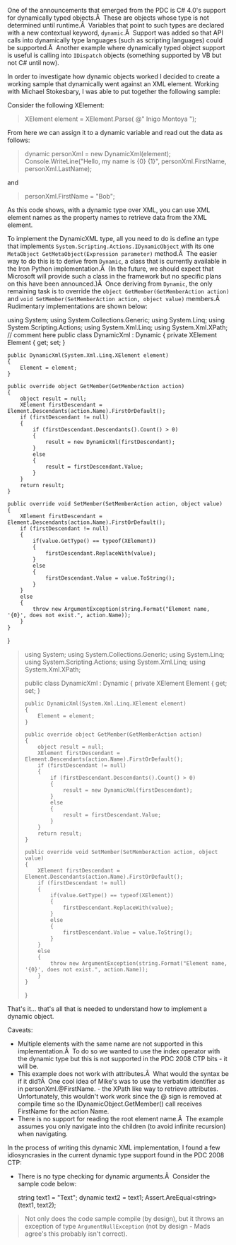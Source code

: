 

One of the announcements that emerged from the PDC is C# 4.0's support for dynamically typed objects.Â  These are objects whose type is not determined until runtime.Â  Variables that point to such types are declared with a new contextual keyword, ``` dynamic ```.Â  Support was added so that API calls into dynamically type languages (such as scripting languages) could be supported.Â  Another example where dynamically typed object support is useful is calling into ``` IDispatch ``` objects (something supported by VB but not C# until now).

In order to investigate how dynamic objects worked I decided to create a working sample that dynamically went against an XML element. Working with Michael Stokesbary, I was able to put together the following sample:

Consider the following XElement:

> XElement element = XElement.Parse(
>     @"<Person>
>              <FirstName>Inigo</FirstName>
>              <LastName>Montoya</LastName>
>         </Person>");

From here we can assign it to a dynamic variable and read out the data as follows:

> dynamic personXml = new DynamicXml(element);
> Console.WriteLine("Hello, my name is {0} {1}", personXml.FirstName, personXml.LastName);

and

> personXml.FirstName = "Bob";

As this code shows, with a dynamic type over XML, you can use XML element names as the property names to retrieve data from the XML element.

To implement the DynamicXML type, all you need to do is define an type that implements ``` System.Scripting.Actions.IDynamicObject ``` with its one ``` MetaObject GetMetaObject(Expression parameter) ``` method.Â  The easier way to do this is to derive from ``` Dynamic ```, a class that is currently available in the Iron Python implementation.Â  (In the future, we should expect that Microsoft will provide such a class in the framework but no specific plans on this have been announced.)Â  Once deriving from ``` Dynamic ```, the only remaining task is to override the ``` object GetMember(GetMemberAction action) ``` and ``` void SetMember(SetMemberAction action, object value) ``` members.Â  Rudimentary implementations are shown below:

using System;
using System.Collections.Generic;
using System.Linq;
using System.Scripting.Actions;
using System.Xml.Linq;
using System.Xml.XPath;
// comment here
public class DynamicXml : Dynamic
{
    private XElement Element { get; set; }

    public DynamicXml(System.Xml.Linq.XElement element)
    {
        Element = element;
    }

    public override object GetMember(GetMemberAction action)
    {
        object result = null;
        XElement firstDescendant = Element.Descendants(action.Name).FirstOrDefault();
        if (firstDescendant != null)
        {
            if (firstDescendant.Descendants().Count() > 0)
            {
                result = new DynamicXml(firstDescendant);
            }
            else
            {
                result = firstDescendant.Value;
            }
        }
        return result;
    }

    public override void SetMember(SetMemberAction action, object value)
    {
        XElement firstDescendant = Element.Descendants(action.Name).FirstOrDefault();
        if (firstDescendant != null)
        {
            if(value.GetType() == typeof(XElement))
            {
                firstDescendant.ReplaceWith(value);
            }
            else
            {
                firstDescendant.Value = value.ToString();
            }
        }
        else
        {
            throw new ArgumentException(string.Format("Element name, '{0}', does not exist.", action.Name));
        }
    }
}

> using System;
> using System.Collections.Generic;
> using System.Linq;
> using System.Scripting.Actions;
> using System.Xml.Linq;
> using System.Xml.XPath;
> 
> public class DynamicXml : Dynamic
> {
>     private XElement Element { get; set; }
> 
>     public DynamicXml(System.Xml.Linq.XElement element)
>     {
>         Element = element;
>     }
> 
>     public override object GetMember(GetMemberAction action)
>     {
>         object result = null;
>         XElement firstDescendant = Element.Descendants(action.Name).FirstOrDefault();
>         if (firstDescendant != null)
>         {
>             if (firstDescendant.Descendants().Count() > 0)
>             {
>                 result = new DynamicXml(firstDescendant);
>             }
>             else
>             {
>                 result = firstDescendant.Value;
>             }
>         }
>         return result;
>     }
> 
>     public override void SetMember(SetMemberAction action, object value)
>     {
>         XElement firstDescendant = Element.Descendants(action.Name).FirstOrDefault();
>         if (firstDescendant != null)
>         {
>             if(value.GetType() == typeof(XElement))
>             {
>                 firstDescendant.ReplaceWith(value);
>             }
>             else
>             {
>                 firstDescendant.Value = value.ToString();
>             }
>         }
>         else
>         {
>             throw new ArgumentException(string.Format("Element name, '{0}', does not exist.", action.Name));
>         }
>     }
> }

That's it... that's all that is needed to understand how to implement a dynamic object.

Caveats:

- Multiple elements with the same name are not supported in this implementation.Â  To do so we wanted to use the index operator with the dynamic type but this is not supported in the PDC 2008 CTP bits - it will be.
- This example does not work with attributes.Â  What would the syntax be if it did?Â  One cool idea of Mike's was to use the verbatim identifier as in personXml.@FirstName. - the XPath like way to retrieve attributes. Unfortunately, this wouldn't work work since the @ sign is removed at compile time so the IDynamicObject.GetMember() call receives FirstName for the action Name.
- There is no support for reading the root element name.Â  The example assumes you only navigate into the children (to avoid infinite recursion) when navigating.

In the process of writing this dynamic XML implementation, I found a few idiosyncrasies in the current dynamic type support found in the PDC 2008 CTP:

- There is no type checking for dynamic arguments.Â  Consider the sample code below:
    
     string text1 = "Text";
         dynamic text2 = text1;
         Assert.AreEqual<string\>(text1, text2);
    

> Not only does the code sample compile (by design), but it throws an exception of type ``` ArgumentNullException ``` (not by design - Mads agree's this probably isn't correct).
